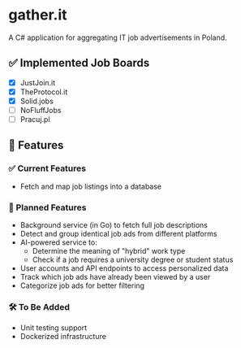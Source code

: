 # gather.it

A C# application for aggregating IT job advertisements in Poland.

## ✅ Implemented Job Boards

- [x] JustJoin.it  
- [x] TheProtocol.it  
- [x] Solid.jobs  
- [ ] NoFluffJobs  
- [ ] Pracuj.pl  

## 🚀 Features

### ✅ Current Features

- Fetch and map job listings into a database  

### 🧩 Planned Features

- Background service (in Go) to fetch full job descriptions  
- Detect and group identical job ads from different platforms  
- AI-powered service to:
  - Determine the meaning of "hybrid" work type  
  - Check if a job requires a university degree or student status  
- User accounts and API endpoints to access personalized data  
- Track which job ads have already been viewed by a user  
- Categorize job ads for better filtering

### 🛠️ To Be Added
- Unit testing support  
- Dockerized infrastructure 
